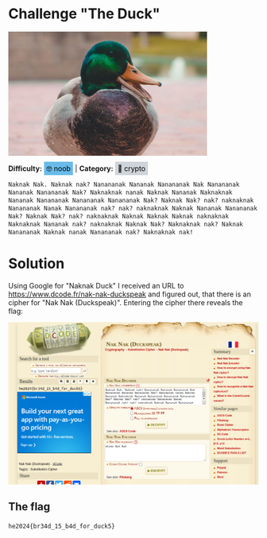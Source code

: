 # Challenge "The Duck"
<img src="banner.png" width="400px" alt="Banner Image" /><br/>

**Difficulty:** <span style="background-color: #69bbe9; padding: 5px; color: black;">🤓 noob</span> | **Category:** <span style="background-color: #ced4da; padding: 5px; color: black;">🔐 crypto</span>

    Naknak Nak. Naknak nak? Nanananak Nananak Nanananak Nak Nanananak Nananak Nanananak Nak? Naknaknak nanak Naknak Nananak Naknaknak Nananak Nanananak Nanananak Nanananak Nak? Naknak Nak? nak? naknaknak Nanananak Nanak Nanananak nak? nak? naknaknak Naknak Nananak Nanananak Nak? Naknak Nak? nak? naknaknak Naknak Naknak Naknak naknaknak Naknaknak Nananak nak? naknaknak Naknak Nak? Naknaknak nak? Naknak Nanananak Naknak nanak Nanananak nak? Naknaknak nak!

# Solution
Using Google for "Naknak Duck" I received an URL to https://www.dcode.fr/nak-nak-duckspeak and figured out, that there is an cipher for "Nak Nak (Duckspeak)". Entering the cipher there reveals the flag:

![DCode Solution](DCode.png)

## The flag
    he2024{br34d_15_b4d_for_duck5}
